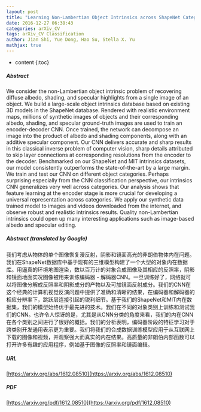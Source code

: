 ```yaml
---
layout: post
title: "Learning Non-Lambertian Object Intrinsics across ShapeNet Categories"
date: 2016-12-27 06:38:43
categories: arXiv_CV
tags: arXiv_CV Classification
author: Jian Shi, Yue Dong, Hao Su, Stella X. Yu
mathjax: true
---
```


* content
{:toc}

##### Abstract
We consider the non-Lambertian object intrinsic problem of recovering diffuse albedo, shading, and specular highlights from a single image of an object. We build a large-scale object intrinsics database based on existing 3D models in the ShapeNet database. Rendered with realistic environment maps, millions of synthetic images of objects and their corresponding albedo, shading, and specular ground-truth images are used to train an encoder-decoder CNN. Once trained, the network can decompose an image into the product of albedo and shading components, along with an additive specular component. Our CNN delivers accurate and sharp results in this classical inverse problem of computer vision, sharp details attributed to skip layer connections at corresponding resolutions from the encoder to the decoder. Benchmarked on our ShapeNet and MIT intrinsics datasets, our model consistently outperforms the state-of-the-art by a large margin. We train and test our CNN on different object categories. Perhaps surprising especially from the CNN classification perspective, our intrinsics CNN generalizes very well across categories. Our analysis shows that feature learning at the encoder stage is more crucial for developing a universal representation across categories. We apply our synthetic data trained model to images and videos downloaded from the internet, and observe robust and realistic intrinsics results. Quality non-Lambertian intrinsics could open up many interesting applications such as image-based albedo and specular editing.

##### Abstract (translated by Google)
我们考虑从物体的单个图像恢复漫反射，阴影和镜面高光的非朗伯物体内在问题。我们在ShapeNet数据库中基于现有的三维模型构建了一个大型的对象内在数据库。用逼真的环境地图渲染，数以百万计的对象合成图像及其相应的反照率，阴影和镜面地面实况图像被用来训练编码器 - 解码器CNN。一旦训练好了，网络就可以将图像分解成反照率和阴影成分的产物以及可加镜面反射成分。我们的CNN在这个经典的计算机视觉反演问题中提供了准确和清晰的结果，在编码器和解码器的相应分辨率下，跳跃层连接引起的锐利细节。基于我们的ShapeNet和MIT内在数据集，我们的模型始终优于最先进的技术。我们在不同的对象类别上训练和测试我们的CNN。也许令人惊讶的是，尤其是从CNN分类的角度来看，我们的内在CNN在各个类别之间进行了很好的概括。我们的分析表明，编码器阶段的特征学习对于跨类别开发通用表示更为重要。我们将我们的合成数据训练模型应用于从互联网上下载的图像和视频，并观察强大而真实的内在结果。高质量的非朗伯内部函数可以打开许多有趣的应用程序，例如基于图像的反照率和镜面编辑。

##### URL
[https://arxiv.org/abs/1612.08510](https://arxiv.org/abs/1612.08510)

##### PDF
[https://arxiv.org/pdf/1612.08510](https://arxiv.org/pdf/1612.08510)

